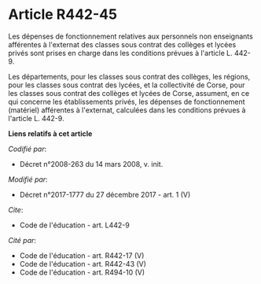 # Article R442-45

Les dépenses de fonctionnement relatives aux personnels non enseignants afférentes à l'externat des classes sous contrat des
collèges et lycées privés sont prises en charge dans les conditions prévues à l'article L. 442-9. 

Les départements, pour les classes sous contrat des collèges, les régions, pour les classes sous contrat des lycées, et la
collectivité de Corse, pour les classes sous contrat des collèges et lycées de Corse, assument, en ce qui concerne les
établissements privés, les dépenses de fonctionnement (matériel) afférentes à l'externat, calculées dans les conditions
prévues à l'article L. 442-9.

**Liens relatifs à cet article**

_Codifié par_:

  - Décret n°2008-263 du 14 mars 2008, v. init.

_Modifié par_:

  - Décret n°2017-1777 du 27 décembre 2017 - art. 1 (V)

_Cite_:

  - Code de l'éducation - art. L442-9

_Cité par_:

  - Code de l'éducation - art. R442-17 (V)
  - Code de l'éducation - art. R442-43 (V)
  - Code de l'éducation - art. R494-10 (V)
